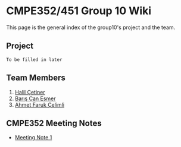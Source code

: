 # CMPE352/451 Group 10 Wiki
This page is the general index of the group10's project and the team.

## Project
```To be filled in later```

## Team Members
1. [Halil Çetiner](https://github.com/bounswe/bounswe2018group10/wiki/Halil-%C3%87etiner)
2. [Barış Can Esmer](https://github.com/bounswe/bounswe2018group10/wiki/Bar%C4%B1%C5%9F-Can-Esmer)
3. [Ahmet Faruk Çelimli](https://github.com/bounswe/bounswe2018group10/wiki/Ahmet-Faruk-%C3%87elimli)

## CMPE352 Meeting Notes
* [Meeting Note 1](https://github.com/bounswe/bounswe2018group10/wiki/Meeting-Note-1)